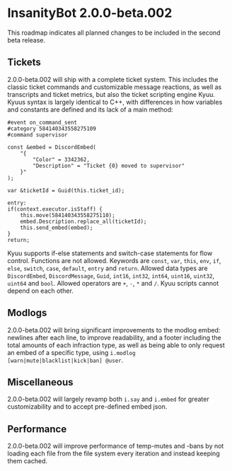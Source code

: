 # InsanityBot 2.0.0-beta.002

This roadmap indicates all planned changes to be included in the second beta release.

## Tickets

2.0.0-beta.002 will ship with a complete ticket system. This includes the classic ticket commands and customizable message reactions, as well as transcripts and ticket metrics, but also the ticket scripting engine Kyuu. Kyuus syntax is largely identical to C++, with differences in how variables and constants are defined and its lack of a main method:

~~~kyuu
#event on_command_sent
#category 584140343558275109
#command supervisor

const &embed = DiscordEmbed(
    "{
        "Color" = 3342362,
        "Description" = "Ticket {0} moved to supervisor"
    }"
);

var &ticketId = Guid(this.ticket_id);

entry:
if(context.executor.isStaff) {
    this.move(584140343558275110);
    embed.Description.replace_all(ticketId);
    this.send_embed(embed);
}
return;
~~~

Kyuu supports if-else statements and switch-case statements for flow control. Functions are not allowed. Keywords are `const`, `var`, `this`, `env`, `if`, `else`, `switch`, `case`, `default`, `entry` and `return`. Allowed data types are `DiscordEmbed`, `DiscordMessage`, `Guid`, `int16`, `int32`, `int64`, `uint16`, `uint32`, `uint64` and `bool`. Allowed operators are `+`, `-`, `*` and `/`. Kyuu scripts cannot depend on each other.

## Modlogs

2.0.0-beta.002 will bring significant improvements to the modlog embed: newlines after each line, to improve readability, and a footer including the total amounts of each infraction type, as well as being able to only request an embed of a specific type, using `i.modlog [warn|mute|blacklist|kick|ban] @user`.

## Miscellaneous

2.0.0-beta.002 will largely revamp both `i.say` and `i.embed` for greater customizability and to accept pre-defined embed json.

## Performance

2.0.0-beta.002 will improve performance of temp-mutes and -bans by not loading each file from the file system every iteration and instead keeping them cached.
